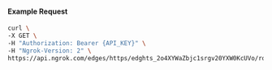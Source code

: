 <!-- Code generated for API Clients. DO NOT EDIT. -->

#### Example Request

```bash
curl \
-X GET \
-H "Authorization: Bearer {API_KEY}" \
-H "Ngrok-Version: 2" \
https://api.ngrok.com/edges/https/edghts_2o4XYWaZbjc1srgv20YXW0KcUVo/routes/edghtsrt_2o4XYVY69zRTVhgrQMtCAuk91qR/oauth
```
